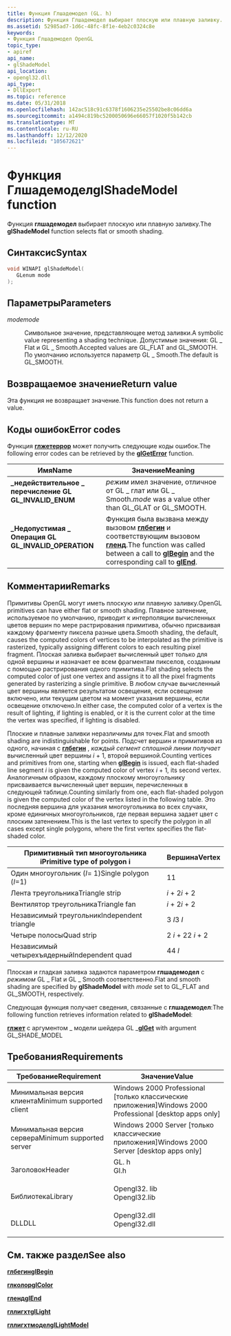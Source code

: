 ```yaml
---
title: Функция Глшадемодел (GL. h)
description: Функция Глшадемодел выбирает плоскую или плавную заливку.
ms.assetid: 52985ad7-1d6c-48fc-8f1e-4eb2c0324c8e
keywords:
- Функция Глшадемодел OpenGL
topic_type:
- apiref
api_name:
- glShadeModel
api_location:
- opengl32.dll
api_type:
- DllExport
ms.topic: reference
ms.date: 05/31/2018
ms.openlocfilehash: 142ac518c91c6378f1606235e25502be8c06dd6a
ms.sourcegitcommit: a1494c819bc5200050696e66057f1020f5b142cb
ms.translationtype: MT
ms.contentlocale: ru-RU
ms.lasthandoff: 12/12/2020
ms.locfileid: "105672621"
---
```

# <a name="glshademodel-function"></a><span data-ttu-id="34a52-104">Функция Глшадемодел</span><span class="sxs-lookup"><span data-stu-id="34a52-104">glShadeModel function</span></span>

<span data-ttu-id="34a52-105">Функция **глшадемодел** выбирает плоскую или плавную заливку.</span><span class="sxs-lookup"><span data-stu-id="34a52-105">The **glShadeModel** function selects flat or smooth shading.</span></span>

## <a name="syntax"></a><span data-ttu-id="34a52-106">Синтаксис</span><span class="sxs-lookup"><span data-stu-id="34a52-106">Syntax</span></span>


```C++
void WINAPI glShadeModel(
   GLenum mode
);
```



## <a name="parameters"></a><span data-ttu-id="34a52-107">Параметры</span><span class="sxs-lookup"><span data-stu-id="34a52-107">Parameters</span></span>

<dl> <dt>

<span data-ttu-id="34a52-108">*mode*</span><span class="sxs-lookup"><span data-stu-id="34a52-108">*mode*</span></span> 
</dt> <dd>

<span data-ttu-id="34a52-109">Символьное значение, представляющее метод заливки.</span><span class="sxs-lookup"><span data-stu-id="34a52-109">A symbolic value representing a shading technique.</span></span> <span data-ttu-id="34a52-110">Допустимые значения: GL \_ Flat и GL \_ Smooth.</span><span class="sxs-lookup"><span data-stu-id="34a52-110">Accepted values are GL\_FLAT and GL\_SMOOTH.</span></span> <span data-ttu-id="34a52-111">По умолчанию используется параметр GL \_ Smooth.</span><span class="sxs-lookup"><span data-stu-id="34a52-111">The default is GL\_SMOOTH.</span></span>

</dd> </dl>

## <a name="return-value"></a><span data-ttu-id="34a52-112">Возвращаемое значение</span><span class="sxs-lookup"><span data-stu-id="34a52-112">Return value</span></span>

<span data-ttu-id="34a52-113">Эта функция не возвращает значение.</span><span class="sxs-lookup"><span data-stu-id="34a52-113">This function does not return a value.</span></span>

## <a name="error-codes"></a><span data-ttu-id="34a52-114">Коды ошибок</span><span class="sxs-lookup"><span data-stu-id="34a52-114">Error codes</span></span>

<span data-ttu-id="34a52-115">Функция [**глжетеррор**](glgeterror.md) может получить следующие коды ошибок.</span><span class="sxs-lookup"><span data-stu-id="34a52-115">The following error codes can be retrieved by the [**glGetError**](glgeterror.md) function.</span></span>



| <span data-ttu-id="34a52-116">Имя</span><span class="sxs-lookup"><span data-stu-id="34a52-116">Name</span></span>                                                                                                  | <span data-ttu-id="34a52-117">Значение</span><span class="sxs-lookup"><span data-stu-id="34a52-117">Meaning</span></span>                                                                                                                               |
|-------------------------------------------------------------------------------------------------------|---------------------------------------------------------------------------------------------------------------------------------------|
| <dl> <span data-ttu-id="34a52-118"><dt>**\_недействительное \_ перечисление GL**</dt></span><span class="sxs-lookup"><span data-stu-id="34a52-118"><dt>**GL\_INVALID\_ENUM**</dt></span></span> </dl>      | <span data-ttu-id="34a52-119">*режим* имел значение, отличное от GL \_ глат или GL \_ Smooth.</span><span class="sxs-lookup"><span data-stu-id="34a52-119">*mode* was a value other than GL\_GLAT or GL\_SMOOTH.</span></span><br/>                                                                      |
| <dl> <span data-ttu-id="34a52-120"><dt>**\_Недопустимая \_ Операция GL**</dt></span><span class="sxs-lookup"><span data-stu-id="34a52-120"><dt>**GL\_INVALID\_OPERATION**</dt></span></span> </dl> | <span data-ttu-id="34a52-121">Функция была вызвана между вызовом [**глбегин**](glbegin.md) и соответствующим вызовом [**гленд**](glend.md).</span><span class="sxs-lookup"><span data-stu-id="34a52-121">The function was called between a call to [**glBegin**](glbegin.md) and the corresponding call to [**glEnd**](glend.md).</span></span><br/> |



## <a name="remarks"></a><span data-ttu-id="34a52-122">Комментарии</span><span class="sxs-lookup"><span data-stu-id="34a52-122">Remarks</span></span>

<span data-ttu-id="34a52-123">Примитивы OpenGL могут иметь плоскую или плавную заливку.</span><span class="sxs-lookup"><span data-stu-id="34a52-123">OpenGL primitives can have either flat or smooth shading.</span></span> <span data-ttu-id="34a52-124">Плавное затенение, используемое по умолчанию, приводит к интерполяции вычисленных цветов вершин по мере растрирования примитива, обычно присваивая каждому фрагменту пиксела разные цвета.</span><span class="sxs-lookup"><span data-stu-id="34a52-124">Smooth shading, the default, causes the computed colors of vertices to be interpolated as the primitive is rasterized, typically assigning different colors to each resulting pixel fragment.</span></span> <span data-ttu-id="34a52-125">Плоская заливка выбирает вычисленный цвет только для одной вершины и назначает ее всем фрагментам пикселов, созданным с помощью растрирования одного примитива.</span><span class="sxs-lookup"><span data-stu-id="34a52-125">Flat shading selects the computed color of just one vertex and assigns it to all the pixel fragments generated by rasterizing a single primitive.</span></span> <span data-ttu-id="34a52-126">В любом случае вычисленный цвет вершины является результатом освещения, если освещение включено, или текущим цветом на момент указания вершины, если освещение отключено.</span><span class="sxs-lookup"><span data-stu-id="34a52-126">In either case, the computed color of a vertex is the result of lighting, if lighting is enabled, or it is the current color at the time the vertex was specified, if lighting is disabled.</span></span>

<span data-ttu-id="34a52-127">Плоские и плавные заливки неразличимы для точек.</span><span class="sxs-lookup"><span data-stu-id="34a52-127">Flat and smooth shading are indistinguishable for points.</span></span> <span data-ttu-id="34a52-128">Подсчет вершин и примитивов из одного, начиная с [**глбегин**](glbegin.md) , *каждый сегмент сплошной линии получает* вычисленный цвет вершины *i* + 1, второй вершиной.</span><span class="sxs-lookup"><span data-stu-id="34a52-128">Counting vertices and primitives from one, starting when [**glBegin**](glbegin.md) is issued, each flat-shaded line segment *i* is given the computed color of vertex *i* + 1, its second vertex.</span></span> <span data-ttu-id="34a52-129">Аналогичным образом, каждому плоскому многоугольнику присваивается вычисленный цвет вершин, перечисленных в следующей таблице.</span><span class="sxs-lookup"><span data-stu-id="34a52-129">Counting similarly from one, each flat-shaded polygon is given the computed color of the vertex listed in the following table.</span></span> <span data-ttu-id="34a52-130">Это последняя вершина для указания многоугольника во всех случаях, кроме единичных многоугольников, где первая вершина задает цвет с плоским затенением.</span><span class="sxs-lookup"><span data-stu-id="34a52-130">This is the last vertex to specify the polygon in all cases except single polygons, where the first vertex specifies the flat-shaded color.</span></span>



| <span data-ttu-id="34a52-131">Примитивный тип многоугольника i</span><span class="sxs-lookup"><span data-stu-id="34a52-131">Primitive type of polygon i</span></span> | <span data-ttu-id="34a52-132">Вершина</span><span class="sxs-lookup"><span data-stu-id="34a52-132">Vertex</span></span>   |
|-----------------------------|----------|
| <span data-ttu-id="34a52-133">Один многоугольник (*I*= 1)</span><span class="sxs-lookup"><span data-stu-id="34a52-133">Single polygon (*I*=1)</span></span>      | <span data-ttu-id="34a52-134">1</span><span class="sxs-lookup"><span data-stu-id="34a52-134">1</span></span>        |
| <span data-ttu-id="34a52-135">Лента треугольника</span><span class="sxs-lookup"><span data-stu-id="34a52-135">Triangle strip</span></span>              | <span data-ttu-id="34a52-136">*i* + 2</span><span class="sxs-lookup"><span data-stu-id="34a52-136">*i* + 2</span></span>  |
| <span data-ttu-id="34a52-137">Вентилятор треугольника</span><span class="sxs-lookup"><span data-stu-id="34a52-137">Triangle fan</span></span>                | <span data-ttu-id="34a52-138">*i* + 2</span><span class="sxs-lookup"><span data-stu-id="34a52-138">*i* + 2</span></span>  |
| <span data-ttu-id="34a52-139">Независимый треугольник</span><span class="sxs-lookup"><span data-stu-id="34a52-139">Independent triangle</span></span>        | <span data-ttu-id="34a52-140">3 *I*</span><span class="sxs-lookup"><span data-stu-id="34a52-140">3 *I*</span></span>     |
| <span data-ttu-id="34a52-141">Четыре полосы</span><span class="sxs-lookup"><span data-stu-id="34a52-141">Quad strip</span></span>                  | <span data-ttu-id="34a52-142">2 *i* + 2</span><span class="sxs-lookup"><span data-stu-id="34a52-142">2 *i* + 2</span></span> |
| <span data-ttu-id="34a52-143">Независимый четырехъядерный</span><span class="sxs-lookup"><span data-stu-id="34a52-143">Independent quad</span></span>            | <span data-ttu-id="34a52-144">4</span><span class="sxs-lookup"><span data-stu-id="34a52-144">4 *I*</span></span>     |



 

<span data-ttu-id="34a52-145">Плоская и гладкая заливка задаются параметром **глшадемодел** с *режимом* GL \_ Flat и GL \_ Smooth соответственно.</span><span class="sxs-lookup"><span data-stu-id="34a52-145">Flat and smooth shading are specified by **glShadeModel** with *mode* set to GL\_FLAT and GL\_SMOOTH, respectively.</span></span>

<span data-ttu-id="34a52-146">Следующая функция получает сведения, связанные с **глшадемодел**:</span><span class="sxs-lookup"><span data-stu-id="34a52-146">The following function retrieves information related to **glShadeModel**:</span></span>

<span data-ttu-id="34a52-147">[**глжет**](glgetbooleanv--glgetdoublev--glgetfloatv--glgetintegerv.md) с аргументом \_ модели шейдера GL \_</span><span class="sxs-lookup"><span data-stu-id="34a52-147">[**glGet**](glgetbooleanv--glgetdoublev--glgetfloatv--glgetintegerv.md) with argument GL\_SHADE\_MODEL</span></span>

## <a name="requirements"></a><span data-ttu-id="34a52-148">Требования</span><span class="sxs-lookup"><span data-stu-id="34a52-148">Requirements</span></span>



| <span data-ttu-id="34a52-149">Требование</span><span class="sxs-lookup"><span data-stu-id="34a52-149">Requirement</span></span> | <span data-ttu-id="34a52-150">Значение</span><span class="sxs-lookup"><span data-stu-id="34a52-150">Value</span></span> |
|-------------------------------------|-----------------------------------------------------------------------------------------|
| <span data-ttu-id="34a52-151">Минимальная версия клиента</span><span class="sxs-lookup"><span data-stu-id="34a52-151">Minimum supported client</span></span><br/> | <span data-ttu-id="34a52-152">Windows 2000 Professional \[только классические приложения\]</span><span class="sxs-lookup"><span data-stu-id="34a52-152">Windows 2000 Professional \[desktop apps only\]</span></span><br/>                              |
| <span data-ttu-id="34a52-153">Минимальная версия сервера</span><span class="sxs-lookup"><span data-stu-id="34a52-153">Minimum supported server</span></span><br/> | <span data-ttu-id="34a52-154">Windows 2000 Server \[только классические приложения\]</span><span class="sxs-lookup"><span data-stu-id="34a52-154">Windows 2000 Server \[desktop apps only\]</span></span><br/>                                    |
| <span data-ttu-id="34a52-155">Заголовок</span><span class="sxs-lookup"><span data-stu-id="34a52-155">Header</span></span><br/>                   | <dl> <span data-ttu-id="34a52-156"><dt>GL. h</dt></span><span class="sxs-lookup"><span data-stu-id="34a52-156"><dt>Gl.h</dt></span></span> </dl>         |
| <span data-ttu-id="34a52-157">Библиотека</span><span class="sxs-lookup"><span data-stu-id="34a52-157">Library</span></span><br/>                  | <dl> <span data-ttu-id="34a52-158"><dt>Opengl32. lib</dt></span><span class="sxs-lookup"><span data-stu-id="34a52-158"><dt>Opengl32.lib</dt></span></span> </dl> |
| <span data-ttu-id="34a52-159">DLL</span><span class="sxs-lookup"><span data-stu-id="34a52-159">DLL</span></span><br/>                      | <dl> <span data-ttu-id="34a52-160"><dt>Opengl32.dll</dt></span><span class="sxs-lookup"><span data-stu-id="34a52-160"><dt>Opengl32.dll</dt></span></span> </dl> |



## <a name="see-also"></a><span data-ttu-id="34a52-161">См. также раздел</span><span class="sxs-lookup"><span data-stu-id="34a52-161">See also</span></span>

<dl> <dt>

[<span data-ttu-id="34a52-162">**глбегин**</span><span class="sxs-lookup"><span data-stu-id="34a52-162">**glBegin**</span></span>](glbegin.md)
</dt> <dt>

[<span data-ttu-id="34a52-163">**глколор**</span><span class="sxs-lookup"><span data-stu-id="34a52-163">**glColor**</span></span>](glcolor-functions.md)
</dt> <dt>

[<span data-ttu-id="34a52-164">**гленд**</span><span class="sxs-lookup"><span data-stu-id="34a52-164">**glEnd**</span></span>](glend.md)
</dt> <dt>

[<span data-ttu-id="34a52-165">**гллигхт**</span><span class="sxs-lookup"><span data-stu-id="34a52-165">**glLight**</span></span>](gllight-functions.md)
</dt> <dt>

[<span data-ttu-id="34a52-166">**гллигхтмодел**</span><span class="sxs-lookup"><span data-stu-id="34a52-166">**glLightModel**</span></span>](gllightmodel-functions.md)
</dt> </dl>

 

 





